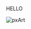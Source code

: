 HELLO

![pxArt](https://github.com/lukasz-strama/lukasz-strama/assets/146090599/d42680b3-c047-41b0-9625-927e466048b6)
